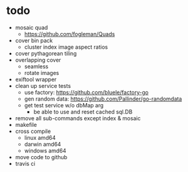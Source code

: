 # todo

* mosaic quad
  - https://github.com/fogleman/Quads
* cover bin pack
  - cluster index image aspect ratios
* cover pythagorean tiling
* overlapping cover
  - seamless
  - rotate images
* exiftool wrapper
* clean up service tests
  - use factory: https://github.com/bluele/factory-go
  - gen random data: https://github.com/Pallinder/go-randomdata
  - get test service w/o dbMap arg
    - be able to use and reset cached sql.DB
* remove all sub-commands except index & mosaic
* makefile
* cross compile
  - linux amd64
  - darwin amd64
  - windows amd64
* move code to github
* travis ci
